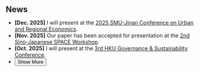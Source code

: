 <h1 id="news"></h1>

<h2 style="margin: 30px 0px 10px;">News</h2>

<ul>
     <li><strong>[Dec. 2025]</strong> I will present at the
    <span style="color:#e74d3c">
      <a href="https://iesr.jnu.edu.cn/2025smujinan/">2025 SMU-Jinan Conference on Urban and Regional Economics</a></span>.
  </li>
   <li><strong>[Nov. 2025]</strong> Our paper has been accepted for presentation at the
    <span style="color:#e74d3c">
      <a href="https://www.dropbox.com/scl/fi/n46457xr373egg535x3aa/poster_sino_japanese_space_workshop.jpg?rlkey=u3t5xhjxqj2rg6fgjwukcdw8g&st=pnhbd1ge&dl=0">2nd Sino-Japanese SPACE Workshop</a></span>.
  </li>
   <li><strong>[Oct. 2025]</strong> I will present at the
    <span style="color:#e74d3c">
      <a href="https://hkujcesgri.hku.hk/3rd-hku-governance-sustainability-conference/">3rd HKU Governance & Sustainability Conference</a></span>.
  </li>
  

  <li>
  <div class="show-more-container">
    <div class="content" id="more-content-1" style="display: none;">
      <strong>[Oct. 2025]</strong> I will present at the
    <span style="color:#e74d3c">
      <a href="https://urbaneconomics.org/meetings/uea2025/">19th North American Meeting of the Urban Economics Association</a></span>.
      <br>
      <strong>[Jul. 2025]</strong> I will present at the 
    <span style="color:#e74d3c">
      <a href="https://business.xtu.edu.cn/index.jsp?ac=view&cd=news&id=8955">2025 International Conference on Consumption Studies</a></span>.
      <br>
      <strong>[Jun. 2025]</strong> I will participate in the
    <span style="color:#e74d3c">
      <a href="https://www.econ.cuhk.edu.hk/en/news-and-events/event/call-for-applications-cuhk-summer-school-of-asia-in-the-global-economy-2025/">CUHK Summer School of Asia in the Global Economy 2025, themed Trade and Environment</a></span>.
      <br>
       <strong>[Jun. 2025]</strong> I will present at
    <span style="color:#e74d3c">
      <a href="https://www.gsm.pku.edu.cn/smue_china"> The 3rd Summer Meeting in Urban Economics, China</a></span>.
      <br>
     <strong>[May 2025]</strong> I will deliver a mini lecture on my research in urban and environmental economics at the 
    <span style="color:#e74d3c">
      <a href="https://site.uibe.edu.cn/english/english.html">
        School of International Trade and Economics@UIBE</a></span>.
      <br>
      <strong>[May 2025]</strong> I will attend
    <span style="color:#e74d3c">
      <a href="https://econ.fudan.edu.cn/info/1146/31927.htm">
        The 11th Biennial International Conference on Transition and Economic Development</a></span> at Fudan University, where our paper will be presented.
      <br>
      <strong>[Mar. 2025]</strong> I will present at
    <span style="color:#e74d3c">
      <a href="https://urbaneconomics.org/meetings/emuea2025/">The 14th European Meeting of the Urban Economics Association</a></span>.
      <br>
       <strong>[Mar. 2025]</strong> The RA project I worked on, 
      "<span style="color:#e74d3c">
        <a href="https://www.aeaweb.org/articles?id=10.1257/aer.20200374&&from=f">
          The Geographic Flow of Bank Funding and Access to Credit: Branch Networks, Synergies, and Local Competition
        </a>
      </span>" (by 
      <span style="color:#e74d3c"><a href="https://sites.google.com/view/victoraguirregabiriaswebsite/home">Victor Aguirregabiria</a></span>, 
      <span style="color:#e74d3c"><a href="https://sites.google.com/site/robertclark09site/">Robert Clark</a></span>, and 
      <span style="color:#e74d3c"><a href="https://en.gsm.pku.edu.cn/faculty/jackie.wang/">Hui Wang</a></span>) 
      has been accepted by the <strong><em>American Economic Review</em></strong>!
      <br>
      <strong>[Jan. 2025]</strong> Our paper has been accepted for the 
      "<span style="color:#e74d3c">
        <a href="https://www.aeaweb.org/conference/2025/program/1986?q=eNqrVipOLS7OzM8LqSxIVbKqhnGVrJQMlWp1lJITS1LT84sqgXwlHaXE4uL8ZAizJLUoF8JKSYTKlmTmpkJYZZmp5SDDigoKgAKmBiCTChLTQbKGQA5cMHwsXCKQ">
          Climate Change Impact, Adaptation, and Resilience in the Developing World
        </a>
      </span>" session at ASSA 2025.
    </div>
    <button onclick="toggleContent('more-content-1', this)">Show More</button>
  </div>
</li>
</ul>

<script>
function toggleContent(id, button) {
  var content = document.getElementById(id);
  if (content.style.display === "none") {
    content.style.display = "block";
    button.textContent = "Show Less";
  } else {
    content.style.display = "none";
    button.textContent = "Show More";
  }
}
</script>
